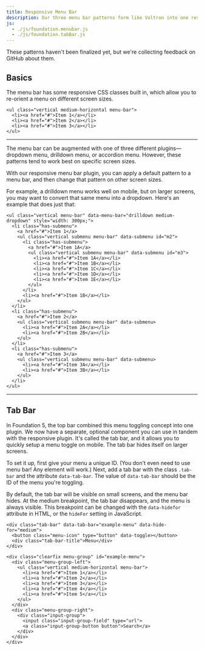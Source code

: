 ```yaml
---
title: Responsive Menu Bar
description: Our three menu bar patterns form like Voltron into one responsive menu bar plugin, which allows you to switch between patterns at different screen sizes.
js:
  - ./js/foundation.menubar.js
  - ./js/foundation.tabBar.js
---
```


<div class="callout alert">
  <p>These patterns haven't been finalized yet, but we're collecting feedback on GitHub about them.</p>
</div>

## Basics

The menu bar has some responsive CSS classes built in, which allow you to re-orient a menu on different screen sizes.

```html_example
<ul class="vertical medium-horizontal menu-bar">
  <li><a href="#">Item 1</a></li>
  <li><a href="#">Item 2</a></li>
  <li><a href="#">Item 3</a></li>
</ul>
```

---

The menu bar can be augmented with one of three different plugins&mdash;dropdown menu, drilldown menu, or accordion menu. However, these patterns tend to work best on specific screen sizes.

With our responsive menu bar plugin, you can apply a default pattern to a menu bar, and then change that pattern on other screen sizes.

For example, a drilldown menu works well on mobile, but on larger screens, you may want to convert that same menu into a dropdown. Here's an example that does just that:

```html_example
<ul class="vertical menu-bar" data-menu-bar="drilldown medium-dropdown" style="width: 300px;">
  <li class="has-submenu">
    <a href="#">Item 1</a>
    <ul class="vertical submenu menu-bar" data-submenu id="m2">
      <li class="has-submenu">
        <a href="#">Item 1A</a>
        <ul class="vertical submenu menu-bar" data-submenu id="m3">
          <li><a href="#">Item 1A</a></li>
          <li><a href="#">Item 1B</a></li>
          <li><a href="#">Item 1C</a></li>
          <li><a href="#">Item 1D</a></li>
          <li><a href="#">Item 1E</a></li>
        </ul>
      </li>
      <li><a href="#">Item 1B</a></li>
    </ul>
  </li>
  <li class="has-submenu">
    <a href="#">Item 2</a>
    <ul class="vertical submenu menu-bar" data-submenu>
      <li><a href="#">Item 2A</a></li>
      <li><a href="#">Item 2B</a></li>
    </ul>
  </li>
  <li class="has-submenu">
    <a href="#">Item 3</a>
    <ul class="vertical submenu menu-bar" data-submenu>
      <li><a href="#">Item 3A</a></li>
      <li><a href="#">Item 3B</a></li>
    </ul>
  </li>
</ul>
```

---

## Tab Bar

In Foundation 5, the top bar combined this menu toggling concept into one plugin. We now have a separate, optional component you can use in tandem with the responsive plugin. It's called the tab bar, and it allows you to quickly setup a menu toggle on mobile. The tab bar hides itself on larger screens.

To set it up, first give your menu a unique ID. (You don't even need to use menu bar! Any element will work.) Next, add a tab bar with the class `.tab-bar` and the attribute `data-tab-bar`. The value of `data-tab-bar` should be the ID of the menu you're toggling.

By default, the tab bar will be visible on small screens, and the menu bar hides. At the medium breakpoint, the tab bar disappears, and the menu is always visible. This breakpoint can be changed with the `data-hidefor` attribute in HTML, or the `hideFor` setting in JavaScript.

```html_example
<div class="tab-bar" data-tab-bar="example-menu" data-hide-for="medium">
  <button class="menu-icon" type="button" data-toggle></button>
  <div class="tab-bar-title">Menu</div>
</div>

<div class="clearfix menu-group" id="example-menu">
  <div class="menu-group-left">
    <ul class="vertical medium-horizontal menu-bar">
      <li><a href="#">Item 1</a></li>
      <li><a href="#">Item 2</a></li>
      <li><a href="#">Item 3</a></li>
      <li><a href="#">Item 4</a></li>
      <li><a href="#">Item 5</a></li>
    </ul>
  </div>
  <div class="menu-group-right">
    <div class="input-group">
      <input class="input-group-field" type="url">
      <a class="input-group-button button">Search</a>
    </div>
  </div>
</div>
```
